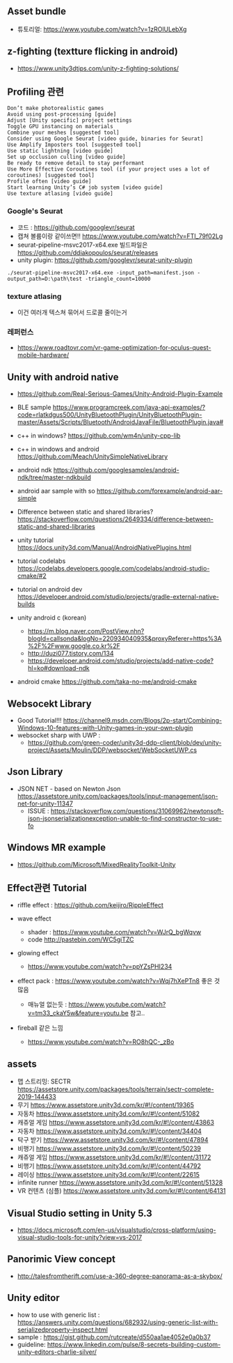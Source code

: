 ## Asset bundle 
* 튜토리얼: https://www.youtube.com/watch?v=1zROlULebXg



## z-fighting (textture flicking in android)
* https://www.unity3dtips.com/unity-z-fighting-solutions/


## Profiling 관련 
```
Don’t make photorealistic games
Avoid using post-processing [guide]
Adjust [Unity specific] project settings
Toggle GPU instancing on materials
Combine your meshes [suggested tool]
Consider using Google Seurat [video guide, binaries for Seurat]
Use Amplify Imposters tool [suggested tool]
Use static lightning [video guide]
Set up occlusion culling [video guide]
Be ready to remove detail to stay performant
Use More Effective Coroutines tool (if your project uses a lot of coroutines) [suggested tool]
Profile often [video guide]
Start learning Unity’s C# job system [video guide]
Use texture atlasing [video guide]
```

### Google's Seurat 
* 코드 : https://github.com/googlevr/seurat
* 캡쳐 볼륨이랑 같이쓰면!! https://www.youtube.com/watch?v=FTI_79f02Lg
* seurat-pipeline-msvc2017-x64.exe 빌드파일은 https://github.com/ddiakopoulos/seurat/releases
* unity plugin: https://github.com/googlevr/seurat-unity-plugin


```
./seurat-pipeline-msvc2017-x64.exe -input_path=manifest.json -output_path=D:\path\test -triangle_count=10000
```

### texture atlasing
* 이건 여러개 텍스쳐 묶어서 드로콜 줄이는거


### 레퍼런스
* https://www.roadtovr.com/vr-game-optimization-for-oculus-quest-mobile-hardware/

## Unity with android native 
* https://github.com/Real-Serious-Games/Unity-Android-Plugin-Example
* BLE sample https://www.programcreek.com/java-api-examples/?code=rlatkdgus500/UnityBluetoothPlugin/UnityBluetoothPlugin-master/Assets/Scripts/Bluetooth/AndroidJavaFile/BluetoothPlugin.java#

* c++ in windows? https://github.com/wm4n/unity-cpp-lib
* c++ in windows and android https://github.com/Meach/UnitySimpleNativeLibrary

* android ndk https://github.com/googlesamples/android-ndk/tree/master-ndkbuild
* android aar sample with so https://github.com/forexample/android-aar-simple
* Difference between static and shared libraries?  https://stackoverflow.com/questions/2649334/difference-between-static-and-shared-libraries
* unity tutorial https://docs.unity3d.com/Manual/AndroidNativePlugins.html
* tutorial codelabs https://codelabs.developers.google.com/codelabs/android-studio-cmake/#2
* tutorial on android dev https://developer.android.com/studio/projects/gradle-external-native-builds

* unity android c (korean) 
    * https://m.blog.naver.com/PostView.nhn?blogId=callsonda&logNo=220934040935&proxyReferer=https%3A%2F%2Fwww.google.co.kr%2F
    * http://duzi077.tistory.com/134
    * https://developer.android.com/studio/projects/add-native-code?hl=ko#download-ndk

* android cmake https://github.com/taka-no-me/android-cmake


## Websocekt Library
* Good Tutorial!!! https://channel9.msdn.com/Blogs/2p-start/Combining-Windows-10-features-with-Unity-games-in-your-own-plugin
* websocket sharp with UWP : 
    * https://github.com/green-coder/unity3d-ddp-client/blob/dev/unity-project/Assets/Moulin/DDP/websocket/WebSocketUWP.cs

## Json Library
* JSON NET - based on Newton Json  https://assetstore.unity.com/packages/tools/input-management/json-net-for-unity-11347
    * ISSUE : https://stackoverflow.com/questions/31069962/newtonsoft-json-jsonserializationexception-unable-to-find-constructor-to-use-fo

## Windows MR example 
   * https://github.com/Microsoft/MixedRealityToolkit-Unity

## Effect관련 Tutorial
* riffle effect : https://github.com/keijiro/RippleEffect
* wave effect 
   * shader : https://www.youtube.com/watch?v=WJrQ_bgWqvw 
   * code http://pastebin.com/WC5giTZC
* glowing effect 
   * https://www.youtube.com/watch?v=ppYZsPHI234

* effect pack : https://www.youtube.com/watch?v=Wqj7hXePTn8 좋은 것 많음
   * 매뉴얼 없는듯 : https://www.youtube.com/watch?v=tm33_ckaY5w&feature=youtu.be 참고..

* fireball 같은 느낌 
   * https://www.youtube.com/watch?v=RO8hQC-_zBo
   
   
## assets
* 맵 스트리밍: SECTR https://assetstore.unity.com/packages/tools/terrain/sectr-complete-2019-144433
* 무기 https://www.assetstore.unity3d.com/kr/#!/content/19365
* 자동차 https://www.assetstore.unity3d.com/kr/#!/content/51082
* 캐쥬얼 게임 https://www.assetstore.unity3d.com/kr/#!/content/43863
* 자동차 https://www.assetstore.unity3d.com/kr/#!/content/34404
* 탁구 받기 https://www.assetstore.unity3d.com/kr/#!/content/47894
* 비행기 https://www.assetstore.unity3d.com/kr/#!/content/50239 
* 캐쥬얼 게임 https://www.assetstore.unity3d.com/kr/#!/content/31172
* 비행기 https://www.assetstore.unity3d.com/kr/#!/content/44792
* 레이싱 https://www.assetstore.unity3d.com/kr/#!/content/22615
* infinite runner https://www.assetstore.unity3d.com/kr/#!/content/51328
* VR 컨텐츠 (심플) https://www.assetstore.unity3d.com/kr/#!/content/64131

## Visual Studio setting in Unity 5.3
* https://docs.microsoft.com/en-us/visualstudio/cross-platform/using-visual-studio-tools-for-unity?view=vs-2017


## Panorimic View concept
* http://talesfromtherift.com/use-a-360-degree-panorama-as-a-skybox/

## Unity editor 
* how to use with generic list : https://answers.unity.com/questions/682932/using-generic-list-with-serializedproperty-inspect.html
* sample : https://gist.github.com/rutcreate/d550aa1ae4052e0a0b37
* guideline: https://www.linkedin.com/pulse/8-secrets-building-custom-unity-editors-charlie-silver/

